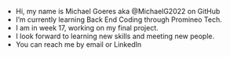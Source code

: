 - Hi, my name is Michael Goeres aka @MichaelG2022 on GitHub
- I’m currently learning Back End Coding through Promineo Tech.
- I am in week 17, working on my final project.
- I look forward to learning new skills and meeting new people.
- You can reach me by email or LinkedIn

<!---
MichaelG2022/MichaelG2022 is a ✨ special ✨ repository because its `README.md` (this file) appears on your GitHub profile.
You can click the Preview link to take a look at your changes.
--->
